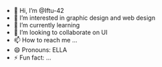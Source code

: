 - 👋 Hi, I’m @Iftu-42
- 👀 I’m interested in graphic design and web design
- 🌱 I’m currently learning 
- 💞️ I’m looking to collaborate on UI
- 📫 How to reach me ...
- 😄 Pronouns: ELLA
- ⚡ Fun fact: ...

<!---
Iftu-42/Iftu-42 is a ✨ special ✨ repository because its `README.md` (this file) appears on your GitHub profile.
You can click the Preview link to take a look at your changes.
--->
